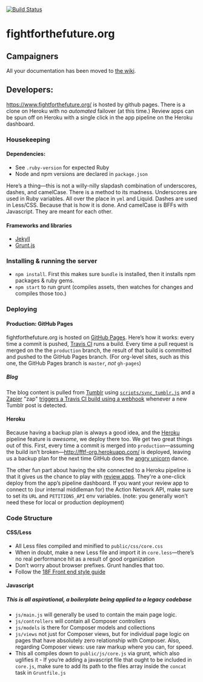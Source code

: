 [![Build Status](https://travis-ci.org/fightforthefuture/fightforthefuture.github.io.svg?branch=production)](https://travis-ci.org/fightforthefuture/fightforthefuture.github.io)

# fightforthefuture.org  

## Campaigners

All your documentation has been moved to [the wiki][00].

## Developers:

<https://www.fightforthefuture.org/> is hosted by github pages. There is a clone on Heroku with no _automated_ failover (at this time.) Review apps can be spun off on Heroku with a single click in the app pipeline on the Heroku dashboard.

### Housekeeping

#### Dependencies:

- See `.ruby-version` for expected Ruby
- Node and npm versions are declared in `package.json`

Here’s a thing—this is not a willy-nilly slapdash combination of underscores, dashes, and camelCase. There is a method to its madness. Underscores are used in Ruby variables. All over the place in `yml` and Liquid. Dashes are used in Less/CSS. Because that is how it is done. And camelCase is BFFs with Javascript. They are meant for each other.

#### Frameworks and libraries

- [Jekyll][03]
- [Grunt.js][04]

### Installing & running the server

- `npm install`. First this makes sure `bundle` is installed, then it installs npm packages & ruby gems.
- `npm start` to run grunt (compiles assets, then watches for changes and compiles those too.)

### Deploying

#### Production: GitHub Pages

fightforthefuture.org is hosted on [GitHub Pages][06]. Here’s how it works: every time a commit is pushed, [Travis CI][01] runs a build. Every time a pull request is merged on the the `production` branch, the result of that build is committed and pushed to the GitHub Pages branch. (For org-level sites, such as this one, the GitHub Pages branch is `master`, _not_ `gh-pages`)

##### Blog

The blog content is pulled from [Tumblr](https://fight4future.tumblr.com) using [`scripts/sync_tumblr.js`](scripts/sync_tumblr.js) and a [Zapier](https://zapier.com/) "zap" [triggers a Travis CI build using a webhook](https://docs.travis-ci.com/user/triggering-builds/) whenever a new Tumblr post is detected.

#### Heroku

Because having a backup plan is always a good idea, and the [Heroku][05] pipeline feature is *awesome*, we deploy there too. We get two great things out of this. First, every time a commit is merged into `production`—assuming the build isn’t broken—<http://fftf-org.herokuapp.com/> is deployed, leaving us a backup plan for the next time GitHub does the [angry unicorn][05] dance.

The other fun part about having the site connected to a Heroku pipeline is that it gives us the chance to play with [review apps][07]. They're a one-click deploy from the app’s pipeline dashboard. If you want your review app to connect to (our internal middleman for) the Action Network API, make sure to set its `URL` and `PETITIONS_API` env variables. (note: you generally won’t need these for local or production deployment)

### Code Structure

#### CSS/Less

- All Less files compiled and minified to `public/css/core.css`
- When in doubt, make a new Less file and import it in `core.less`—there’s no real performance hit as a result of good organization
- Don’t worry about browser prefixes. Grunt handles that too.
- Follow the [18F Front end style guide][08]

#### Javascript

##### This is all aspirational, a boilerplate being applied to a legacy codebase

- `js/main.js` will generally be used to contain the main page logic.
- `js/controllers` will contain all Composer controllers
- `js/models` is there for Composer models and collections
- `js/views` not just for Composer views, but for individual page logic on pages that have absolutely zero relationship with Composer. Also, regarding Composer views: use raw markup where you can, for speed.
- This all compiles down to `public/js/core.js` via grunt, which also uglifies it - If you’re adding a javascript file that ought to be included in `core.js`, make sure to add its path to the files array inside the `concat` task in `Gruntfile.js`

[00]: https://github.com/fightforthefuture/fightforthefuture.github.io/wiki
[01]: https://travis-ci.org/fightforthefuture/fightforthefuture.github.io/
[02]: https://lyonbros.github.io/composer.js/
[03]: http://jekyllrb.com/docs/home/
[04]: http://gruntjs.com/getting-started
[05]: https://github.com/503.html
[06]: https://help.github.com/articles/user-organization-and-project-pages/#user--organization-pages
[07]: https://devcenter.heroku.com/articles/github-integration-review-apps
[08]: https://pages.18f.gov/frontend/
